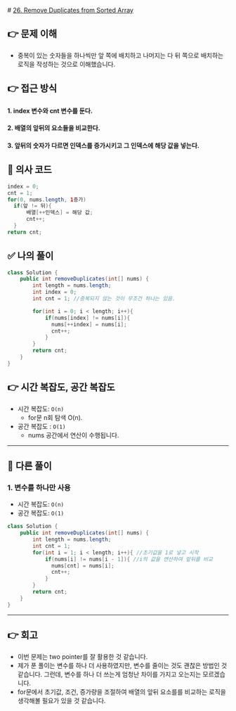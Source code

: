 ​# [26. Remove Duplicates from Sorted Array](https://leetcode.com/problems/remove-duplicates-from-sorted-array/description/)
## 👉 문제 이해
- 중복이 있는 숫자들을 하나씩만 앞 쪽에 배치하고 나머지는 다 뒤 쪽으로 배치하는 로직을 작성하는 것으로 이해했습니다.
## 👉 접근 방식

#### 1. index 변수와 cnt 변수를 둔다.
#### 2. 배열의 앞뒤의 요소들을 비교한다.
#### 3. 앞뒤의 숫자가 다르면 인덱스를 증가시키고 그 인덱스에 해당 값을 넣는다.

## 📌 의사 코드
```java
index = 0;
cnt = 1;
for(0, nums.length, 1증가)
  if(앞 != 뒤){
      배열[++인덱스] = 해당 값;
      cnt++;      
  }
return cnt;
```
## ✅ 나의 풀이
```java
class Solution {
    public int removeDuplicates(int[] nums) {
        int length = nums.length;
        int index = 0;
        int cnt = 1; //중복되지 않는 것이 무조건 하나는 있음.

        for(int i = 0; i < length; i++){
            if(nums[index] != nums[i]){
              nums[++index] = nums[i];
              cnt++;
            }
        }
        return cnt;
    }
}
```

## 👉 시간 복잡도, 공간 복잡도
- 시간 복잡도: `O(n)`
  - for문 n회 탐색 O(n).   
- 공간 복잡도 : `O(1)`
  - nums 공간에서 연산이 수행됩니다.
 
---
## 📖 다른 풀이
### 1. 변수를 하나만 사용
- 시간 복잡도: `O(n)` 
- 공간 복잡도: `O(1)`
```java
class Solution {
    public int removeDuplicates(int[] nums) {
        int length = nums.length;
        int cnt = 1;
        for(int i = 1; i < length; i++){ //초기값을 1로 넣고 시작
            if(nums[i] != nums[i - 1]){ //i의 값을 연산하여 앞뒤를 비교
              nums[cnt] = nums[i];
              cnt++;
            }
        }
        return cnt;
    }
}
```
---
## 👉 회고
- 이번 문제는 two pointer를 잘 활용한 것 같습니다.
- 제가 푼 풀이는 변수를 하나 더 사용하였지만, 변수를 줄이는 것도 괜찮은 방법인 것 같습니다. 그런데, 변수를 하나 더 쓰는게 엄청난 차이를 가지고 오는지는 모르겠습니다.
- for문에서 초기값, 조건, 증가량을 조절하여 배열의 앞뒤 요소를를 비교하는 로직을 생각해볼 필요가 있을 것 같습니다.
